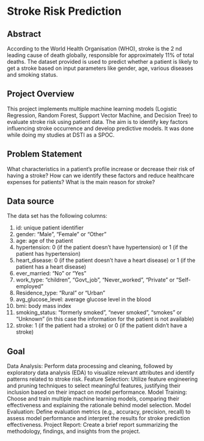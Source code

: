 # Stroke Risk Prediction
## Abstract
According to the World Health Organisation (WHO), stroke is the 2 nd leading cause of death globally, responsible for approximately 11% of total deaths.
The dataset provided is used to predict whether a patient is likely to get a stroke based on input parameters like gender, age, various diseases and smoking status.

## Project Overview
This project implements multiple machine learning models (Logistic Regression, Random Forest, Support Vector Machine, and Decision Tree)
to evaluate stroke risk using patient data. The aim is to identify key factors influencing stroke occurrence and develop predictive models.
It was done while doing my studies at DSTI as a SPOC.

## Problem Statement
What characteristics in a patient’s profile increase or decrease their risk of having a stroke? 
How can we identify these factors and reduce healthcare expenses for patients? 
What is the main reason for stroke?

## Data source
The data set has the following columns:
1) id: unique patient identifier
2) gender: “Male”, “Female” or “Other”
3) age: age of the patient
4) hypertension: 0 (if the patient doesn’t have hypertension) or 1 (if the patient has hypertension)
5) heart_disease: 0 (if the patient doesn’t have a heart disease) or 1 (if the patient has a heart disease)
6) ever_married: “No” or “Yes”
7) work_type: “children”, “Govt_job”, “Never_worked”, “Private” or “Self-employed”
8) Residence_type: “Rural” or “Urban”
9) avg_glucose_level: average glucose level in the blood
10) bmi: body mass index
11) smoking_status: “formerly smoked”, “never smoked”, “smokes” or “Unknown” (in this case the information for the patient is not available)
12) stroke: 1 (if the patient had a stroke) or 0 (if the patient didn’t have a stroke)

## Goal
Data Analysis: Perform data processing and cleaning, followed by exploratory data analysis (EDA) to visualize relevant attributes and identify patterns related to stroke risk.
Feature Selection: Utilize feature engineering and pruning techniques to select meaningful features, justifying their inclusion based on their impact on model performance.
Model Training: Choose and train multiple machine learning models, comparing their effectiveness and explaining the rationale behind model selection.
Model Evaluation: Define evaluation metrics (e.g., accuracy, precision, recall) to assess model performance and interpret the results for stroke prediction effectiveness.
Project Report: Create a brief report summarizing the methodology, findings, and insights from the project.
